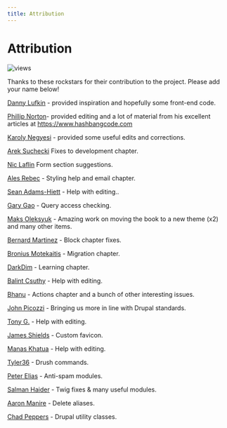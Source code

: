```yaml
---
title: Attribution
---
```


# Attribution

![views](https://api.visitor.plantree.me/visitor-badge/pv?label=views&color=informational&namespace=d9book&key=attribution.md)

Thanks to these rockstars for their contribution to the project. Please add your name below!

[Danny Lufkin](https://github.com/dlufkin) - provided inspiration and hopefully some front-end code.

[Phillip Norton](https://github.com/philipnorton42)- provided editing and a lot of material from his excellent articles at <https://www.hashbangcode.com>

[Karoly Negyesi](https://github.com/chx) - provided some useful edits and corrections.

[Arek Suchecki](https://github.com/arysom) Fixes to development chapter.

[Nic Laflin](https://github.com/nlighteneddesign) Form section suggestions.

[Ales Rebec](https://github.com/alesrebec) - Styling help and email chapter.

[Sean Adams-Hiett](https://github.com/pyrello) - Help with editing..

[Gary Gao](https://github.com/angrytoast) - Query access checking.

[Maks Oleksyuk](https://github.com/maks-oleksyuk) - Amazing work on moving the book to a new theme (x2) and many other items.

[Bernard Martinez](https://github.com/bmartinez287) - Block chapter fixes.

[Bronius Motekaitis](https://github.com/bronius) - Migration chapter.

[DarkDim](https://github.com/darkdim) - Learning chapter.

[Balint Csuthy](https://github.com/Pasqualle) - Help with editing.

[Bhanu](https://github.com/bhanu951) - Actions chapter and a bunch of other interesting issues.

[John Picozzi](https://github.com/johnpicozzi) - Bringing us more in line with Drupal standards.

[Tony G.](https://github.com/tgroff) - Help with editing.

[James Shields](https://github.com/lostcarpark) - Custom favicon.

[Manas Khatua](https://github.com/manask4) - Help with editing.

[Tyler36](https://github.com/tyler36) - Drush commands.

[Peter Elias](https://github.com/pheski) - Anti-spam modules.

[Salman Haider](https://github.com/isalmanhaider) - Twig fixes & many useful modules.

[Aaron Manire](https://github.com/amanire) - Delete aliases.

[Chad Peppers](https://github.com/chadmandoo) - Drupal utility classes.
